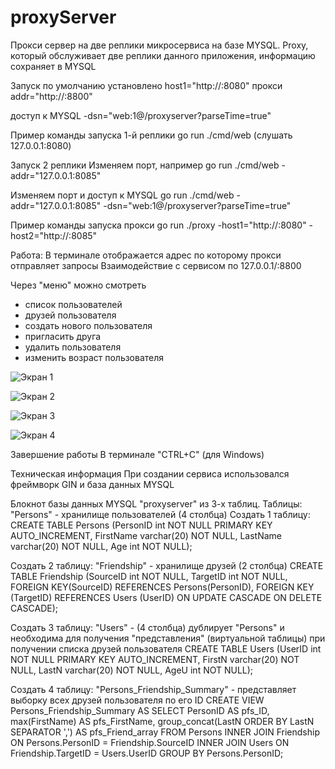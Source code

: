 # proxyServer
Прокси сервер на две реплики микросервиса на базе MYSQL.
Proxy, который обслуживает две реплики данного приложения, информацию сохраняет в MYSQL

Запуск
по умолчанию установлено
host1="http://:8080"
прокси  addr="http://:8800" 

доступ к MYSQL
-dsn="web:1@/proxyserver?parseTime=true"

Пример команды запуска 1-й реплики
go run ./cmd/web        (слушать 127.0.0.1:8080)

Запуск 2 реплики
Изменяем порт, например
go run ./cmd/web -addr="127.0.0.1:8085"

Изменяем порт и доступ к MYSQL
go run ./cmd/web -addr="127.0.0.1:8085" -dsn="web:1@/proxyserver?parseTime=true"

Пример команды запуска прокси
go run ./proxy -host1="http://:8080" -host2="http://:8085"

Работа:
В терминале отображается адрес по которому прокси отправляет запросы
Взаимодействие с сервисом по 127.0.0.1/:8800

Через "меню" можно смотреть
 - список пользователей
 - друзей пользователя
 - cоздать нового пользователя
 - пригласить друга
 - удалить пользователя
 - изменить возраст пользователя

![Экран 1](https://github.com/CHvvmu/proxySever/assets/96997574/d7d866b4-fd91-4521-aabd-8b19d0893022)

![Экран 2](https://github.com/CHvvmu/proxySever/assets/96997574/609331fc-9df8-4b13-a786-57d89b178347)

![Экран 3](https://github.com/CHvvmu/proxySever/assets/96997574/75ad83be-b3d0-42dc-b470-320642f683f8)

![Экран 4](https://github.com/CHvvmu/proxySever/assets/96997574/29f93b1b-1852-4627-a837-046366156a97)

Завершение работы
В терминале "CTRL+C" (для Windows)

Техническая информация
При создании сервиса использовался фреймворк GIN и база данных MYSQL

Блокнот базы данных MYSQL "proxyserver" из 3-х таблиц.
Таблицы: 
"Persons" - хранилище пользователей (4 столбца)
Создать 1 таблицу:
CREATE TABLE Persons (PersonID int NOT NULL PRIMARY KEY AUTO_INCREMENT, FirstName varchar(20) NOT NULL, LastName varchar(20) NOT NULL, Age int NOT NULL);

Создать 2 таблицу:
"Friendship" - хранилище друзей (2 столбца)
CREATE TABLE Friendship  (SourceID int  NOT NULL, TargetID int NOT NULL, FOREIGN KEY(SourceID) REFERENCES Persons(PersonID), FOREIGN KEY (TargetID) REFERENCES Users (UserID) ON UPDATE CASCADE ON DELETE CASCADE);

Создать 3 таблицу:
"Users" - (4 столбца) дублирует "Persons" и необходима для получения "представления" (виртуальной таблицы) при получении списка друзей пользователя
CREATE TABLE Users (UserID int NOT NULL PRIMARY KEY AUTO_INCREMENT, FirstN varchar(20) NOT NULL, LastN varchar(20) NOT NULL, AgeU int NOT NULL);

Создать 4 таблицу:
"Persons_Friendship_Summary" - представляет выборку всех друзей пользователя по его ID
CREATE VIEW Persons_Friendship_Summary AS SELECT PersonID AS pfs_ID, max(FirstName) AS pfs_FirstName, group_concat(LastN ORDER BY LastN SEPARATOR ',') AS pfs_Friend_array FROM Persons INNER JOIN Friendship ON Persons.PersonID = Friendship.SourceID INNER JOIN Users ON Friendship.TargetID = Users.UserID GROUP BY Persons.PersonID;

